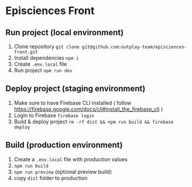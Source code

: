 # Episciences Front

## Run project (local environment)

1. Clone repository `git clone git@github.com:outplay-team/episciences-front.git`
2. Install dependencies `npm i`
3. Create `.env.local` file
4. Run project `npm run dev`

## Deploy project (staging environment)

1. Make sure to have Firebase CLI installed ( follow https://firebase.google.com/docs/cli#install_the_firebase_cli )
2. Login to Firebase `firebase login`
3. Build & deploy project `rm -rf dist && npm run build && firebase deploy`

## Build (production environment)
1. Create a `.env.local` file with production values
2. `npm run build`
3. `npm run preview` (optional preview build)
4. copy `dist` folder to production
